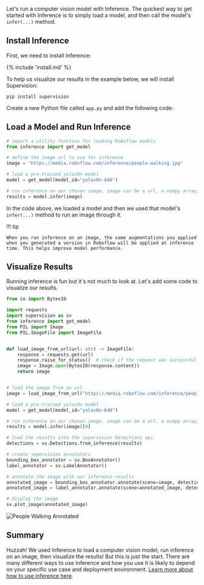 Let's run a computer vision model with Inference. The quickest way to get started with Inference is to simply load a model, and then call the model's `infer(...)` method.

## Install Inference

First, we need to install Inference:

{% include 'install.md' %}

To help us visualize our results in the example below, we will install Supervision:

```
pip install supervision
```

Create a new Python file called `app.py` and add the following code:

## Load a Model and Run Inference

```python
# import a utility function for loading Roboflow models
from inference import get_model

# define the image url to use for inference
image = "https://media.roboflow.com/inference/people-walking.jpg"

# load a pre-trained yolov8n model
model = get_model(model_id="yolov8n-640")

# run inference on our chosen image, image can be a url, a numpy array, a PIL image, etc.
results = model.infer(image)
```

In the code above, we loaded a model and then we used that model's `infer(...)` method to run an image through it.

!!! tip

    When you run inference on an image, the same augmentations you applied when you generated a version in Roboflow will be applied at inference time. This helps improve model performance.

## Visualize Results

Running inference is fun but it's not much to look at. Let's add some code to visualize our results.

```python
from io import BytesIO

import requests
import supervision as sv
from inference import get_model
from PIL import Image
from PIL.ImageFile import ImageFile


def load_image_from_url(url: str) -> ImageFile:
    response = requests.get(url)
    response.raise_for_status()  # check if the request was successful
    image = Image.open(BytesIO(response.content))
    return image


# load the image from an url
image = load_image_from_url("https://media.roboflow.com/inference/people-walking.jpg")

# load a pre-trained yolov8n model
model = get_model(model_id="yolov8n-640")

# run inference on our chosen image, image can be a url, a numpy array, a PIL image, etc.
results = model.infer(image)[0]

# load the results into the supervision Detections api
detections = sv.Detections.from_inference(results)

# create supervision annotators
bounding_box_annotator = sv.BoxAnnotator()
label_annotator = sv.LabelAnnotator()

# annotate the image with our inference results
annotated_image = bounding_box_annotator.annotate(scene=image, detections=detections)
annotated_image = label_annotator.annotate(scene=annotated_image, detections=detections)

# display the image
sv.plot_image(annotated_image)
```

![People Walking Annotated](https://storage.googleapis.com/com-roboflow-marketing/inference/people-walking-annotated.jpg)

## Summary

Huzzah! We used Inference to load a computer vision model, run inference on an image, then visualize the results! But this is just the start. There are many different ways to use Inference and how you use it is likely to depend on your specific use case and deployment environment. [Learn more about how to use inference here](../quickstart/inference_101.md).
